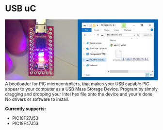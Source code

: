 # USB uC
![Alt text](Images/USB_uC_27J53.jpg?raw=true "USB_uC_27J53")    
A bootloader for PIC microcontrollers, that makes your USB capable PIC appear to your computer as a USB Mass Storage Device. 
Program by simply dragging and dropping your Intel hex file onto the device and your'e done. No drivers or software to install.  
  
**Currently supports:**
- PIC18F27J53 
- PIC18F47J53 